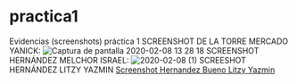 # practica1
Evidencias (screenshots) práctica 1
SCREENSHOT DE LA TORRE MERCADO YANICK:
![Captura de pantalla 2020-02-08 13 28 18](https://user-images.githubusercontent.com/60725975/74090963-b830f000-4a77-11ea-9d6a-63ad132b6405.png)
SCREENSHOT HERNÁNDEZ MELCHOR ISRAEL:
![2020-02-08 (1)](https://user-images.githubusercontent.com/60724032/74092413-fa166200-4a88-11ea-9994-e1113b007f2a.png)
SCREESHOT HERNÁNDEZ LITZY YAZMIN 
[Screenshot Hernandez Bueno Litzy Yazmin](https://user-images.githubusercontent.com/60713872/74095003-0366f500-4ab0-11ea-96ca-0adbd4c47af0.png)
